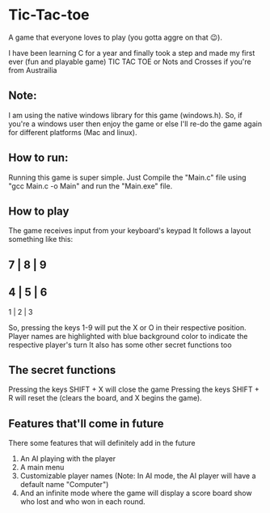 # Tic-Tac-toe

A game that everyone loves to play (you gotta aggre on that 😉).

I have been learning C for a year and finally took a step and made my first ever (fun and playable game) TIC TAC TOE or Nots and Crosses if you're from Austrailia

## Note:
I am using the native windows library for this game (windows.h). So, if you're a windows user then enjoy the game or else I'll re-do the game again for different platforms (Mac and linux).

## How to run:
Running this game is super simple. Just Compile the "Main.c" file using "gcc Main.c -o Main" and run the "Main.exe" file. 

## How to play
The game receives input from your keyboard's keypad
It follows a layout something like this:

 7 | 8 | 9
------------
 4 | 5 | 6
------------
 1 | 2 | 3
 
So, pressing the keys 1-9 will put the X or O in their respective position. Player names are highlighted with blue background color to indicate the respective player's turn
It also has some other secret functions too 

## The secret functions

Pressing the keys SHIFT + X will close the game
Pressing the keys SHIFT + R will reset the (clears the board, and X begins the game).

## Features that'll come in future

There some features that will definitely add in the future 
1) An AI playing with the player
2) A main menu
3) Customizable player names (Note: In AI mode, the AI player will have a default name "Computer")
4) And an infinite mode where the game will display a score board show who lost and who won in each round.
